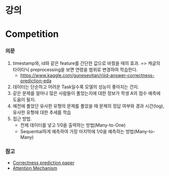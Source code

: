 # 강의

# Competition
### 의문
1. timestamp와, id와 같은 feature를 간단한 값으로 바꿨을 때의 효과. => 캐글의 타이타닉 preprocessing을 보면 연령을 범위로 변경하여 학습한다.
    - https://www.kaggle.com/gunesevitan/riiid-answer-correctness-prediction-eda
2. 데이터는 단순하고 어려운 Task일수록 모델의 성능이 좋아지는 건지.
3. 같은 문제를 얼마나 많은 사람들이 풀었는지에 대한 정보가 학생 A의 점수 예측에 도움이 될지.
4. 예전에 풀었던 유사한 유형의 문제를 풀었을 때 문제의 정답 여부와 경과 시간(log), 유사한 유형에 대한 추세를 학습
5. 접근 방법.
    - 전체 데이터를 넣고 1/0을 출력하는 방법(Many-to-One)
    - Sequential하게 예측하여 가장 마지막에 1/0을 예측하는 방법(Many-to-Many)

### 참고
+ [Correctness prediction paper](https://arxiv.org/abs/2010.12042)
+ [Attention Mechanism](https://arxiv.org/pdf/2102.04250.pdf)
